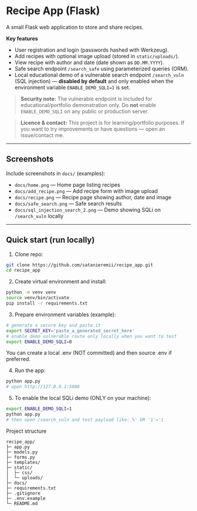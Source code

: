# Recipe App (Flask)

A small Flask web application to store and share recipes.

**Key features**
- User registration and login (passwords hashed with Werkzeug).
- Add recipes with optional image upload (stored in `static/uploads/`).
- View recipe with author and date (date shown as `DD.MM.YYYY`).
- Safe search endpoint `/search_safe` using parameterized queries (ORM).
- Local educational demo of a vulnerable search endpoint `/search_vuln` (SQL injection) — **disabled by default** and only enabled when the environment variable `ENABLE_DEMO_SQLI=1` is set.

> **Security note:** The vulnerable endpoint is included for educational/portfolio demonstration only. Do **not** enable `ENABLE_DEMO_SQLI` on any public or production server.

> **Licence & contact:** This project is for learning/portfolio purposes.
If you want to try improvements or have questions — open an issue/contact me.

---

## Screenshots

Include screenshots in `docs/` (examples):

- `docs/home.png` — Home page listing recipes  
- `docs/add_recipe.png` — Add recipe form with image upload  
- `docs/recipe.png` — Recipe page showing author, date and image  
- `docs/safe_search.png` — Safe search results  
- `docs/sql_injection_search_2.png` — Demo showing SQLi on `/search_vuln` locally

---

## Quick start (run locally)

1. Clone repo:

```bash
git clone https://github.com/satanieremii/recipe_app.git
cd recipe_app
```

2. Create virtual environment and install:

```bash
python -m venv venv
source venv/bin/activate
pip install -r requirements.txt
```

3. Prepare environment variables (example):

```bash
# generate a secure key and paste it
export SECRET_KEY='paste_a_generated_secret_here'
# enable demo vulnerable route only locally when you want to test
export ENABLE_DEMO_SQLI=0
```

You can create a local .env (NOT committed) and then source .env if preferred.

4. Run the app:

```bash
python app.py
# open http://127.0.0.1:5000
```

5. To enable the local SQLi demo (ONLY on your machine):

```bash
export ENABLE_DEMO_SQLI=1
python app.py
# then open /search_vuln and test payload like: %' OR '1'='1
```

Project structure
```
recipe_app/
├─ app.py
├─ models.py
├─ forms.py
├─ templates/
├─ static/
│  ├─ css/
│  └─ uploads/
├─ docs/
├─ requirements.txt
├─ .gitignore
├─ .env.example
└─ README.md
